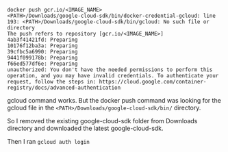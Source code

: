 ```
docker push gcr.io/<IMAGE_NAME>
<PATH>/Downloads/google-cloud-sdk/bin/docker-credential-gcloud: line 193: <PATH>/Downloads/google-cloud-sdk/bin/gcloud: No such file or directory
The push refers to repository [gcr.io/<IMAGE_NAME>]
4ab3f41421fd: Preparing
10176f12ba3a: Preparing
39cfbc5a6990: Preparing
9441f099178b: Preparing
f66ed577df6e: Preparing
unauthorized: You don't have the needed permissions to perform this operation, and you may have invalid credentials. To authenticate your request, follow the steps in: https://cloud.google.com/container-registry/docs/advanced-authentication
``` 

gcloud command works. But the docker push command was looking for the gcloud file in the ```<PATH>/Downloads/google-cloud-sdk/bin/``` directory.

So I removed the existing google-cloud-sdk folder from Downloads directory and downloaded the latest google-cloud-sdk.

Then I ran 
```gcloud auth login```





